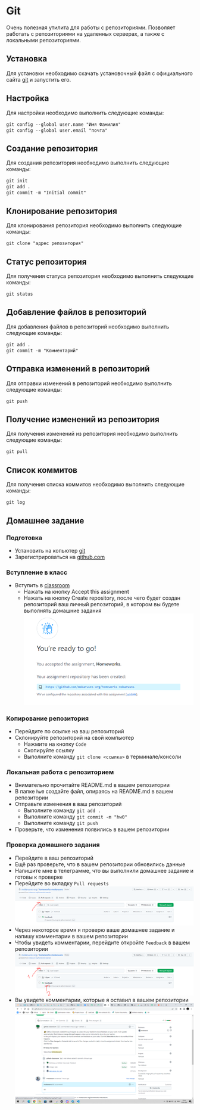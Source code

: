 # Git

Очень полезная утилита для работы с репозиториями. Позволяет работать с репозиториями на удаленных серверах, а также с
локальными репозиториями.

## Установка

Для установки необходимо скачать установочный файл с официального сайта [git](https://git-scm.com/downloads) и запустить его.

## Настройка

Для настройки необходимо выполнить следующие команды:

    git config --global user.name "Имя Фамилия"
    git config --global user.email "почта"

## Создание репозитория

Для создания репозитория необходимо выполнить следующие команды:

    git init
    git add .
    git commit -m "Initial commit"

## Клонирование репозитория

Для клонирования репозитория необходимо выполнить следующие команды:

    git clone "адрес репозитория"

## Статус репозитория

Для получения статуса репозитория необходимо выполнить следующие команды:

    git status

## Добавление файлов в репозиторий

Для добавления файлов в репозиторий необходимо выполнить следующие команды:

    git add .
    git commit -m "Комментарий"

## Отправка изменений в репозиторий

Для отправки изменений в репозиторий необходимо выполнить следующие команды:

    git push

## Получение изменений из репозитория

Для получения изменений из репозитория необходимо выполнить следующие команды:

    git pull

## Список коммитов

Для получения списка коммитов необходимо выполнить следующие команды:

    git log

## Домашнее задание 

### Подготовка
- Установить на копьютер [git](https://git-scm.com/downloads)
- Зарегистрироваться на [github.com](https://github.com/)

### Вступление в класс
- Вступить в [classroom](https://classroom.github.com/a/8TOGjxjK)
    - Нажать на кнопку Accept this assignment
    - Нажать на кнопку Create repository, после чего будет создан репозиторий ваш личный репозиторий, в котором вы будете выполнять домашние задания
    ![](create-repo.png)  

### Копирование репозитория
- Перейдите по ссылке на ваш репозиторий
- Склонируйте репозиторий на свой компьютер
    - Нажмите на кнопку `Code`
    - Скопируйте ссылку
    - Выполните команду `git clone <ссылка>` в терминале/консоли

### Локальная работа с репозиторием

- Внимательно прочитайте README.md в вашем репозитории
- В папке `hw0` создайте файл, опираясь на README.md в вашем репозитории
- Отправьте изменения в ваш репозиторий
    - Выполните команду `git add .`
    - Выполните команду `git commit -m "hw0"`
    - Выполните команду `git push` 
- Проверьте, что изменения появились в вашем репозитории

### Проверка домашнего задания

- Перейдите в ваш репозиторий
- Ещё раз проверьте, что в вашем репозитории обновились данные
- Напишите мне в телеграмме, что вы выполнили домашнее задание и готовы к проверке
- Перейдите во вкладку `Pull requests`
![](pull-request.png)  
- Через некоторое время я проверю ваше домашнее задание и напишу комментарии в вашем репозитории
- Чтобы увидеть комментарии, перейдите откройте `Feedback` в вашем репозитории
![](feedback.png)  
- Вы увидете комментарии, которые я оставил в вашем репозитории
![](feedback2.png)  


